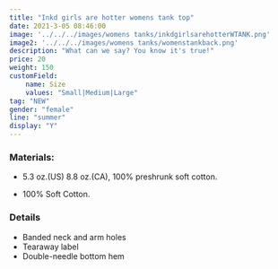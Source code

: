 ```yaml
---
title: "Inkd girls are hotter womens tank top"
date: 2021-3-05 08:46:00
image: '../../../images/womens tanks/inkdgirlsarehotterWTANK.png'
image2: '../../../images/womens tanks/womenstankback.png'
description: "What can we say? You know it's true!"
price: 20
weight: 150
customField:
    name: Size
    values: "Small|Medium|Large"
tag: "NEW"
gender: "female"
line: "summer"
display: "Y"
---
```


### Materials:  

- 5.3 oz.(US) 8.8 oz.(CA), 100% preshrunk soft cotton.

- 100% Soft Cotton.

### Details 

- Banded neck and arm holes
- Tearaway label
- Double-needle bottom hem